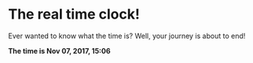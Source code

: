 # The real time clock!

Ever wanted to know what the time is? Well, your journey is about to end!

**The time is Nov 07, 2017, 15:06**